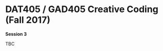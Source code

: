 DAT405 / GAD405 Creative Coding  
(Fall 2017)
===========================================

__Session 3__

TBC
